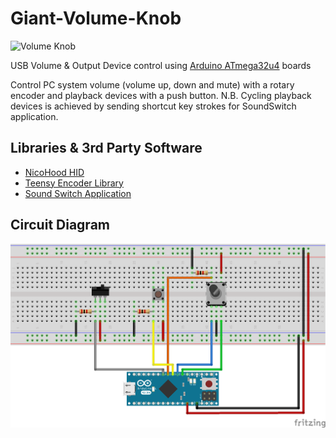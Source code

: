 Giant-Volume-Knob
===================

![Volume Knob](https://cdn.instructables.com/F1Q/NCYG/ISCBVQSW/F1QNCYGISCBVQSW.ANIMATED.LARGE.gif "Volume Knob")

USB Volume & Output Device control using [Arduino ATmega32u4](https://www.arduino.cc/en/Hacking/PinMapping32u4) boards

Control PC system volume (volume up, down and mute) with a rotary encoder and playback devices with a push button.
 N.B. Cycling playback devices is achieved by sending shortcut key strokes for SoundSwitch application.


Libraries & 3rd Party Software
------------------------------
* [NicoHood HID](https://github.com/NicoHood/HID)
* [Teensy Encoder Library](http://www.pjrc.com/teensy/td_libs_Encoder.html)
* [Sound Switch Application](https://github.com/Belphemur/SoundSwitch)


Circuit Diagram
---------------
![Wiring Diagram](https://raw.githubusercontent.com/alizaliz/Giant-Volume-Knob/master/Wire%20Diagram.png "Fritzing Wiring Diagram")
